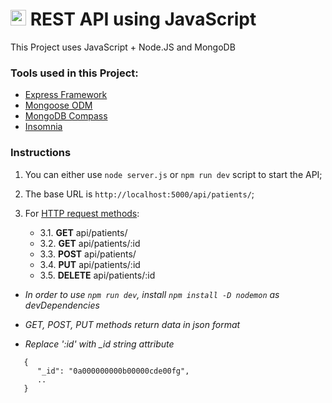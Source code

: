 # <img src="https://upload.wikimedia.org/wikipedia/commons/thumb/9/99/Unofficial_JavaScript_logo_2.svg/512px-Unofficial_JavaScript_logo_2.svg.png" height="25" weight="25"> REST API using JavaScript

This Project uses JavaScript + Node.JS and MongoDB

### Tools used in this Project:

- [Express Framework](https://expressjs.com/en/guide/routing.html)
- [Mongoose ODM](https://mongoosejs.com/docs/guide.html)
- [MongoDB Compass](https://docs.mongodb.com/compass/current/)
- [Insomnia](https://support.insomnia.rest/category/19-using-insomnia)

### Instructions

1. You can either use `node server.js` or `npm run dev` script to start the API;
2. The base URL is `http://localhost:5000/api/patients/`;
3. For [HTTP request methods](https://developer.mozilla.org/en-US/docs/Web/HTTP/Methods):

   - 3.1. **GET** api/patients/
   - 3.2. **GET** api/patients/:id
   - 3.3. **POST** api/patients/
   - 3.4. **PUT** api/patients/:id
   - 3.5. **DELETE** api/patients/:id

- _In order to use `npm run dev`, install `npm install -D nodemon` as devDependencies_
- _GET, POST, PUT methods return data in json format_

- *Replace ':id' with _id string attribute*
```
   {
      "_id": "0a000000000b00000cde00fg",
      ..
   }
```

